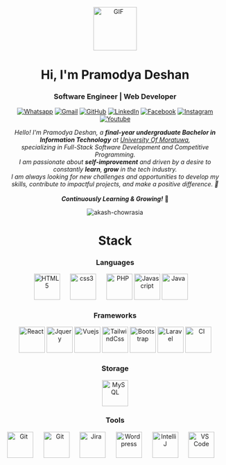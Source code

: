 <p align="center">
  <img alt="GIF" height="auto" width="100px" src="https://media.giphy.com/media/du3J3cXyzhj75IOgvA/giphy.gif" />
</p>
<h1 align="center">Hi, I'm Pramodya Deshan</h1>
<h3 align="center">Software Engineer | Web Developer</h3>
<p align="center">
  <a href="#"><img src="https://img.icons8.com/bubbles/50/000000/whatsapp.png" alt="Whatsapp"/></a>
	<a href="mailto:candida.noronha18@gmail.com"><img src="https://img.icons8.com/bubbles/50/000000/gmail.png" alt="Gmail"/></a>
	<a href="https://github.com/Candida18"><img src="https://img.icons8.com/bubbles/50/000000/github.png" alt="GitHub"/></a>
	<a href="https://linkedin.com/in/candida-ruth-noronha-b019101ab"><img src="https://img.icons8.com/bubbles/50/000000/linkedin.png" alt="LinkedIn"/></a>
	<a href="https://www.facebook.com/candida.noronha.77"><img src="https://img.icons8.com/bubbles/50/000000/facebook-new.png" alt="Facebook"/></a>
	<a href="https://instagram.com/candyyyy__18"><img src="https://img.icons8.com/bubbles/50/000000/instagram.png" alt="Instagram"/></a>
	<a href="https://www.youtube.com/channel/UC7V1Gm8V0kRLp_EHB8aDj2A"><img src="https://img.icons8.com/bubbles/50/000000/youtube.png" alt="Youtube"/></a>
	
</p>

<p align="center"> <em> Hello! I'm Pramodya Deshan, a <strong>final-year undergraduate Bachelor in Information Technology</strong> at <a href="https://bit.uom.lk/">University Of Moratuwa</a>, <br>specializing in Full-Stack Software Development and Competitive Programming. <br> I am passionate about <strong>self-improvement</strong> and driven by a desire to constantly <strong>learn</strong>, <strong>grow</strong> in the tech industry.<br> I am always looking for new challenges and opportunities to develop my skills, contribute to impactful projects, and make a positive difference. 🚀 </em> <br><br> <strong><i>Continuously Learning & Growing!</i></strong> 🌱 </p>

<p align="center"> <img src="https://komarev.com/ghpvc/?username=akash-chowrasia&label=Profile%20views&color=0e75b6&style=flat" alt="akash-chowrasia" /> </p>

<!-- STACK -->
<div align="center"">
  <h1>Stack</h1>
  <h3>Languages</h3>
  <img
    src="https://cdn.jsdelivr.net/gh/devicons/devicon@latest/icons/html5/html5-original-wordmark.svg"
    width="60px"
    alt="HTML5">
    &nbsp;&nbsp;&nbsp;&nbsp;
  <img
    src="https://cdn.jsdelivr.net/gh/devicons/devicon@latest/icons/css3/css3-original-wordmark.svg"
    width="60px"
    alt="css3">
    &nbsp;&nbsp;&nbsp;&nbsp;
  <img
    src="https://icongr.am/devicon/php-original.svg"
    width="60px"
    alt="PHP">
  <img
    src="https://cdn.jsdelivr.net/gh/devicons/devicon@latest/icons/javascript/javascript-original.svg"
    width="60px"
    alt="Javascript">
  <img
    src="https://icongr.am/devicon/java-original-wordmark.svg"
    width="60px"
    alt="Java">
    &nbsp;&nbsp;&nbsp;&nbsp;
  
  <!-- Frameworks -->
  </br>
  <h3>Frameworks</h3>
  <img
    src="https://cdn.jsdelivr.net/gh/devicons/devicon@latest/icons/react/react-original-wordmark.svg"
    width="60px"
    alt="React">
  <img
    src="https://icongr.am/devicon/jquery-original-wordmark.svg"
    width="60px"
    alt="Jquery">
  <img
    src="https://icongr.am/devicon/vuejs-original-wordmark.svg"
    width="60px"
    alt="Vuejs">
    <img
    src="https://www.vectorlogo.zone/logos/tailwindcss/tailwindcss-icon.svg"
    width="60px"
    alt="TailwindCss">
  <img
    src="https://cdn.jsdelivr.net/gh/devicons/devicon@latest/icons/bootstrap/bootstrap-plain-wordmark.svg"
    width="60px"
    alt="Bootstrap">
  <img
    src="https://icongr.am/devicon/laravel-plain-wordmark.svg"
    width="60px"
    alt="Laravel">
  <img
    src="https://icongr.am/devicon/codeigniter-plain.svg"
    width="60px"
    alt="CI">
  
  </br>
  <h3>Storage</h3>
  <img
    src="https://cdn.jsdelivr.net/gh/devicons/devicon/icons/mysql/mysql-original.svg"
    width="60px"
    alt="MySQL">
  </br>
  
  <h3>Tools</h3>
  <img
    src="https://cdn.jsdelivr.net/gh/devicons/devicon@latest/icons/github/github-original-wordmark.svg"
    width="60px"
    alt="Git">
    &nbsp;&nbsp;&nbsp;&nbsp;
  <img
    src="https://icongr.am/devicon/git-original-wordmark.svg"
    width="60px"
    alt="Git">
    &nbsp;&nbsp;&nbsp;&nbsp;
  <img
    src="https://cdn.jsdelivr.net/gh/devicons/devicon@latest/icons/jira/jira-original-wordmark.svg"
    width="60px"
    alt="Jira">
    &nbsp;&nbsp;&nbsp;&nbsp;
  <img
    src="https://icongr.am/devicon/wordpress-original.svg"
    width="60px"
    alt="Wordpress">
    &nbsp;&nbsp;&nbsp;&nbsp;
  <img
    src="https://upload.wikimedia.org/wikipedia/commons/thumb/9/9c/IntelliJ_IDEA_Icon.svg/512px-IntelliJ_IDEA_Icon.svg.png"
    width="60px"
    alt="IntelliJ">
    &nbsp;&nbsp;&nbsp;&nbsp;
  <img
    src="https://cdn.jsdelivr.net/gh/devicons/devicon@latest/icons/vscode/vscode-original-wordmark.svg"
    width="60px"
    alt="VS Code">
    &nbsp;&nbsp;&nbsp;&nbsp;
</div>
